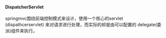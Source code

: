 #### DispatcherServlet

springmvc围绕前端控制模式来设计，使用一个核心的servlet (dispathcerservlet) 来对请求进行处理，而实际的却是由可以配置的 delegate(委派)组件来执行。